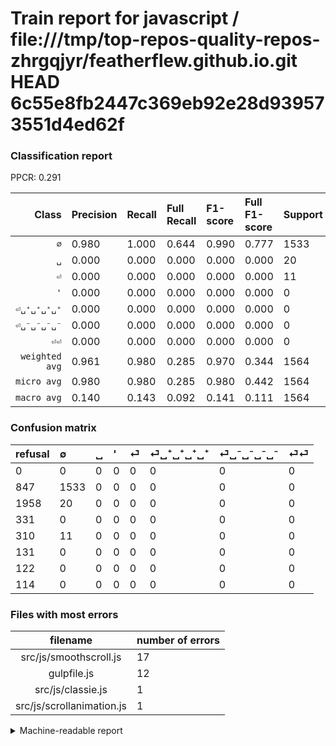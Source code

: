 # Train report for javascript / file:///tmp/top-repos-quality-repos-zhrgqjyr/featherflew.github.io.git HEAD 6c55e8fb2447c369eb92e28d939573551d4ed62f

### Classification report

PPCR: 0.291

| Class | Precision | Recall | Full Recall | F1-score | Full F1-score | Support | Full Support | PPCR |
|------:|:----------|:-------|:------------|:---------|:---------|:--------|:-------------|:-----|
| `∅` | 0.980| 1.000| 0.644| 0.990| 0.777| 1533| 2380| 0.644 |
| `␣` | 0.000| 0.000| 0.000| 0.000| 0.000| 20| 1978| 0.010 |
| `⏎` | 0.000| 0.000| 0.000| 0.000| 0.000| 11| 321| 0.034 |
| `'` | 0.000| 0.000| 0.000| 0.000| 0.000| 0| 331| 0.000 |
| `⏎␣⁺␣⁺␣⁺␣⁺` | 0.000| 0.000| 0.000| 0.000| 0.000| 0| 131| 0.000 |
| `⏎␣⁻␣⁻␣⁻␣⁻` | 0.000| 0.000| 0.000| 0.000| 0.000| 0| 122| 0.000 |
| `⏎⏎` | 0.000| 0.000| 0.000| 0.000| 0.000| 0| 114| 0.000 |
| `weighted avg` | 0.961| 0.980| 0.285| 0.970| 0.344| 1564| 5377| 0.291 |
| `micro avg` | 0.980| 0.980| 0.285| 0.980| 0.442| 1564| 5377| 0.291 |
| `macro avg` | 0.140| 0.143| 0.092| 0.141| 0.111| 1564| 5377| 0.291 |

### Confusion matrix

|refusal|  ∅| ␣| '| ⏎| ⏎␣⁺␣⁺␣⁺␣⁺| ⏎␣⁻␣⁻␣⁻␣⁻| ⏎⏎| 
|:---|:---|:---|:---|:---|:---|:---|:---|
|0 |0 |0 |0 |0 |0 |0 |0 |
|847 |1533 |0 |0 |0 |0 |0 |0 |
|1958 |20 |0 |0 |0 |0 |0 |0 |
|331 |0 |0 |0 |0 |0 |0 |0 |
|310 |11 |0 |0 |0 |0 |0 |0 |
|131 |0 |0 |0 |0 |0 |0 |0 |
|122 |0 |0 |0 |0 |0 |0 |0 |
|114 |0 |0 |0 |0 |0 |0 |0 |

### Files with most errors

| filename | number of errors|
|:----:|:-----|
| src/js/smoothscroll.js | 17 |
| gulpfile.js | 12 |
| src/js/classie.js | 1 |
| src/js/scrollanimation.js | 1 |

<details>
    <summary>Machine-readable report</summary>
```json
{
  "cl_report": {"\u0027": {"f1-score": 0.0, "precision": 0.0, "recall": 0.0, "support": 0}, "macro avg": {"f1-score": 0.1414271876009041, "precision": 0.14002557544757033, "recall": 0.14285714285714285, "support": 1564}, "micro avg": {"f1-score": 0.9801790281329923, "precision": 0.9801790281329923, "recall": 0.9801790281329923, "support": 1564}, "weighted avg": {"f1-score": 0.9703677430596559, "precision": 0.9607509271917374, "recall": 0.9801790281329923, "support": 1564}, "\u2205": {"f1-score": 0.9899903132063287, "precision": 0.9801790281329923, "recall": 1.0, "support": 1533}, "\u23ce": {"f1-score": 0.0, "precision": 0.0, "recall": 0.0, "support": 11}, "\u23ce\u23ce": {"f1-score": 0.0, "precision": 0.0, "recall": 0.0, "support": 0}, "\u23ce\u2423\u207a\u2423\u207a\u2423\u207a\u2423\u207a": {"f1-score": 0.0, "precision": 0.0, "recall": 0.0, "support": 0}, "\u23ce\u2423\u207b\u2423\u207b\u2423\u207b\u2423\u207b": {"f1-score": 0.0, "precision": 0.0, "recall": 0.0, "support": 0}, "\u2423": {"f1-score": 0.0, "precision": 0.0, "recall": 0.0, "support": 20}},
  "cl_report_full": {"\u0027": {"f1-score": 0.0, "precision": 0.0, "recall": 0.0, "support": 331}, "macro avg": {"f1-score": 0.11105476673427993, "precision": 0.14002557544757033, "recall": 0.09201680672268908, "support": 5377}, "micro avg": {"f1-score": 0.4417230946549488, "precision": 0.9801790281329923, "recall": 0.2851032174074763, "support": 5377}, "weighted avg": {"f1-score": 0.3440900899745404, "precision": 0.4338527221418117, "recall": 0.2851032174074763, "support": 5377}, "\u2205": {"f1-score": 0.7773833671399595, "precision": 0.9801790281329923, "recall": 0.6441176470588236, "support": 2380}, "\u23ce": {"f1-score": 0.0, "precision": 0.0, "recall": 0.0, "support": 321}, "\u23ce\u23ce": {"f1-score": 0.0, "precision": 0.0, "recall": 0.0, "support": 114}, "\u23ce\u2423\u207a\u2423\u207a\u2423\u207a\u2423\u207a": {"f1-score": 0.0, "precision": 0.0, "recall": 0.0, "support": 131}, "\u23ce\u2423\u207b\u2423\u207b\u2423\u207b\u2423\u207b": {"f1-score": 0.0, "precision": 0.0, "recall": 0.0, "support": 122}, "\u2423": {"f1-score": 0.0, "precision": 0.0, "recall": 0.0, "support": 1978}},
  "ppcr": 0.29086851404128694
}
```
</details>
